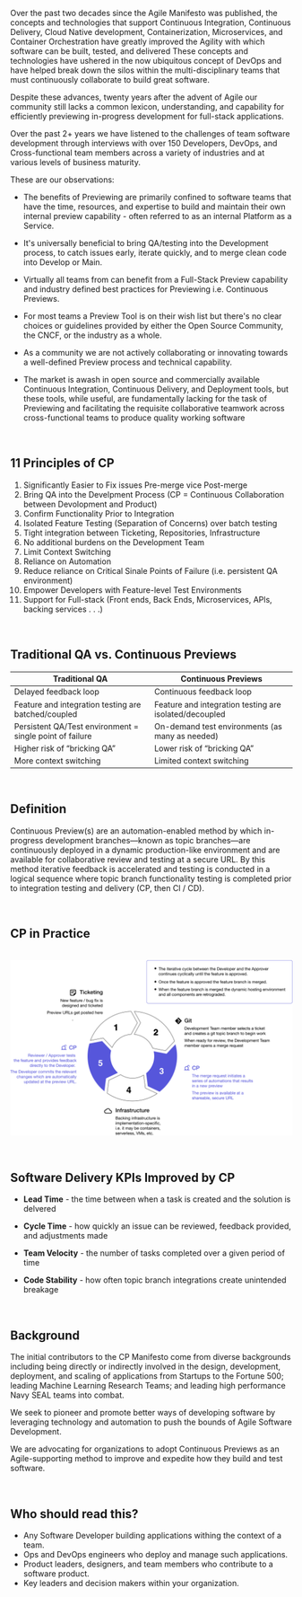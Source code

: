 Over the past two decades since the Agile Manifesto was published, the concepts and technologies that support Continuous Integration, Continuous Delivery, Cloud Native development, Containerization, Microservices, and Container Orchestration have greatly improved the Agility with which software can be built, tested, and delivered These concepts and technologies have ushered in the now ubiquitous concept of DevOps and have helped break down the silos within the multi-disciplinary teams that must continuously collaborate to build great software.

Despite these advances, twenty years after the advent of Agile our community still lacks a common lexicon, understanding, and capability for efficiently previewing in-progress development for full-stack applications.

Over the past 2+ years we have listened to the challenges of team software development through interviews with over 150 Developers, DevOps, and Cross-functional team members across a variety of industries and at various levels of business maturity.

These are our observations:

* The benefits of Previewing are primarily confined to software teams that have the time, resources, and expertise to build and maintain their own internal preview capability - often referred to as an internal Platform as a Service.  

* It's universally beneficial to bring QA/testing into the Development process, to catch issues early, iterate quickly, and to merge clean code into Develop or Main.  

* Virtually all teams from can benefit from a Full-Stack Preview capability and industry defined best practices for Previewing i.e. Continuous Previews.  

* For most teams a Preview Tool is on their wish list but there's no clear choices or guidelines provided by either the Open Source Community, the CNCF, or the industry as a whole.  

* As a community we are not actively collaborating or innovating towards a well-defined Preview process and technical capability.  

* The market is awash in open source and commercially available Continuous Integration, Continuous Delivery, and Deployment tools, but these tools, while useful, are fundamentally lacking for the task of Previewing and facilitating the requisite collaborative teamwork across cross-functional teams to produce quality working software  

&nbsp; 
## 11 Principles of CP  

1. Significantly Easier to Fix issues Pre-merge vice Post-merge
2. Bring QA into the Develpment Process (CP = Continuous Collaboration between Devolopment and Product)
3. Confirm Functionality Prior to Integration
4. Isolated Feature Testing (Separation of Concerns) over batch testing
5. Tight integration between Ticketing, Repositories, Infrastructure
6. No additional burdens on the Development Team
7. Limit Context Switching
8. Reliance on Automation
9. Reduce reliance on Critical Sinale Points of Failure (i.e. persistent QA environment)
10. Empower Developers with Feature-level Test Environments
11. Support for Full-stack (Front ends, Back Ends, Microservices, APls, backing services . . .)

&nbsp; 
## Traditional QA vs. Continuous Previews  
|                       Traditional QA                     | Continuous Previews                                    |
| -------------------------------------------------------- | ------------------------------------------------------ |
| Delayed feedback loop                                    | Continuous feedback loop                               |
| Feature and integration testing are batched/coupled      | Feature and integration testing are isolated/decoupled |
| Persistent QA/Test environment = single point of failure | On-demand test environments (as many as needed)        |
| Higher risk of “bricking QA”                             | Lower risk of “bricking QA”                            |
| More context switching                                   | Limited context switching                              |  

&nbsp; 
## Definition  
Continuous Preview(s) are an automation-enabled method by which in-progress development branches—known as topic branches—are continuously deployed in a dynamic production-like environment and are available for collaborative review and testing at a secure URL. By this method iterative feedback is accelerated and testing is conducted in a logical sequence where topic branch functionality testing is completed prior to integration testing and delivery (CP, then Cl / CD).  

&nbsp; 
## CP in Practice   
&nbsp;
![](assets/images/cp-infographic.svg)  

&nbsp; 
## Software Delivery KPIs Improved by CP  
* **Lead Time** - the time between when a task is created and the solution is delvered  

* **Cycle Time** - how quickly an issue can be reviewed, feedback provided, and adjustments made  

* **Team Velocity** - the number of tasks completed over a given period of time  

* **Code Stability** - how often topic branch integrations create unintended breakage    

&nbsp; 
## Background  
The initial contributors to the CP Manifesto come from diverse backgrounds including being directly or indirectly involved in the design, development, deployment, and scaling of applications from Startups to the Fortune 500; leading Machine Learning Research Teams; and leading high performance Navy SEAL teams into combat.

We seek to pioneer and promote better ways of developing software by leveraging technology and automation to push the bounds of Agile Software Development.

We are advocating for organizations to adopt Continuous Previews as an Agile-supporting method to improve and expedite how they build and test software.  

&nbsp; 
## Who should read this?    
* Any Software Developer building applications withing the context of a team.
* Ops and DevOps engineers who deploy and manage such applications.
* Product leaders, designers, and team members who contribute to a software product.
* Key leaders and decision makers within your organization.
